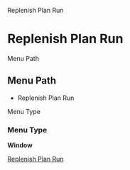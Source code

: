 
Replenish Plan Run
# Replenish Plan Run



Menu Path
## Menu Path



- Replenish Plan Run

Menu Type
### Menu Type

**Window**


[Replenish Plan Run](functional-guide/window/window-replenish-plan-run.md)